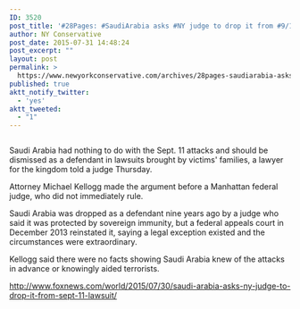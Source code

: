 ```yaml
---
ID: 3520
post_title: '#28Pages: #SaudiArabia asks #NY judge to drop it from #9/11 lawsuit #tcot'
author: NY Conservative
post_date: 2015-07-31 14:48:24
post_excerpt: ""
layout: post
permalink: >
  https://www.newyorkconservative.com/archives/28pages-saudiarabia-asks-ny-judge-to-drop-it-from-911-lawsuit-tcot/
published: true
aktt_notify_twitter:
  - 'yes'
aktt_tweeted:
  - "1"
---
```

<p><img src="http://www.newyorkconservative.com/wp-content/uploads/2015/07/073115_1848_28PagesSaud1.png" alt=""/>
	</p><p>Saudi Arabia had nothing to do with the Sept. 11 attacks and should be dismissed as a defendant in lawsuits brought by victims' families, a lawyer for the kingdom told a judge Thursday.
</p><p>Attorney Michael Kellogg made the argument before a Manhattan federal judge, who did not immediately rule.
</p><p>Saudi Arabia was dropped as a defendant nine years ago by a judge who said it was protected by sovereign immunity, but a federal appeals court in December 2013 reinstated it, saying a legal exception existed and the circumstances were extraordinary.
</p><p>Kellogg said there were no facts showing Saudi Arabia knew of the attacks in advance or knowingly aided terrorists.
</p><p><a href="http://www.foxnews.com/world/2015/07/30/saudi-arabia-asks-ny-judge-to-drop-it-from-sept-11-lawsuit/">http://www.foxnews.com/world/2015/07/30/saudi-arabia-asks-ny-judge-to-drop-it-from-sept-11-lawsuit/</a>
	</p>